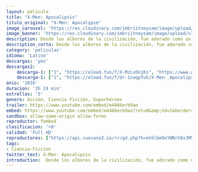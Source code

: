 ```yaml
---
layout: pelicula
title: "X-Men: Apocalipsis"
titulo_original: "X-Men: Apocalypse"
image_carousel: 'https://res.cloudinary.com/imbriitneysam/image/upload/v1545278830/apoca-poster-min.jpg'
image_banner: 'https://res.cloudinary.com/imbriitneysam/image/upload/v1545278830/apoca-banner-min.jpg'
description: Desde los albores de la civilización, fue adorado como un dios. Apocalypse, el primer y más poderoso mutante del universo X-Men de Marvel, acumuló los poderes de muchos otros mutantes, convirtiéndose en inmortal e invencible. Pero al despertar tras miles de años, se encuentra desilusionado con el mundo en que se encuentra y decide reclutar un equipo de mutantes poderosos, entre ellos a un descorazonado Magneto (Michael Fassbender).
description_corta: Desde los albores de la civilización, fue adorado como un dios. Apocalypse, el primer y más poderoso mutante del universo X-Men de Marvel, acumuló los poderes de muchos otros mutantes, convirtiéndose en inmortal e...
category: 'peliculas'
idioma: 'Latino'
descargas: 'yes'
descargas2:
    descarga-1: ["1", "https://oload.fun/f/X-MzLxOnjKs", "https://www.google.com/s2/favicons?domain=openload.co","OpenLoad","https://res.cloudinary.com/imbriitneysam/image/upload/v1541473684/mexico.png", "Latino", "Full HD"]
    descarga-1: ["1", "https://oload.fun/f/Ur-1cwqpfuk/X-Men-_Apocalipsis.MP4.mp4", "https://www.google.com/s2/favicons?domain=openload.co","OpenLoad","https://res.cloudinary.com/imbriitneysam/image/upload/v1541473684/mexico.png", "Latino", "Full HD"]
anio: '2016'
duracion: '2h 24 min'
estrellas: '5'
genero: Acción, Ciencia Ficción, Superhéroes
trailer: https://www.youtube.com/embed/m4466erb9ao
embed: https://www.youtube.com/embed/m4466erb9ao?rel=0&amp;hd=1&border=0&wmode=opaque&enablejsapi=1&modestbranding=1&controls=1&showinfo=1
sandbox: allow-same-origin allow-forms
reproductor: fembed
clasificacion: '+8'
calidad: 'Full HD'
reproductores: ["https://api.cuevana3.io/rr/gd.php?h=ek5lbm9xYWNrS0xJMVp5b21KREk0dFBLbjVkaHhkRGdrOG1jbnBpUnhhS1Z0YVdtWTViSTVwYXFwWWlZdGRpMHNwcC9wWmpVeWR2V3pZR3BvY3U0NDVxU3FadVkyUT09"]
tags:
- Ciencia-Ficcion
twitter_text: X-Men- Apocalipsis
introduction:  Desde los albores de la civilización, fue adorado como un dios. Apocalypse, el primer y más poderoso mutante del universo X-Men de Marvel, acumuló los poderes de muchos otros mutantes, convirtiéndose en inmortal e...
---
```













